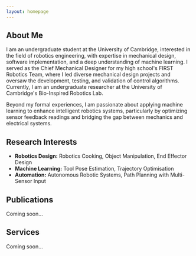 ```yaml
---
layout: homepage
---
```


## About Me
I am an undergraduate student at the University of Cambridge, interested in the field of robotics engineering, with expertise in mechanical design, software implementation, and a deep understanding of machine learning. I served as the Chief Mechanical Designer for my high school's FIRST Robotics Team, where I led diverse mechanical design projects and oversaw the development, testing, and validation of control algorithms. Currently, I am an undergraduate researcher at the University of Cambridge's Bio-Inspired Robotics Lab.

Beyond my formal experiences, I am passionate about applying machine learning to enhance intelligent robotics systems, particularly by optimizing sensor feedback readings and bridging the gap between mechanics and electrical systems.

## Research Interests

- **Robotics Design:** Robotics Cooking, Object Manipulation, End Effector Design
- **Machine Learning:** Tool Pose Estimation, Trajectory Optimisation
- **Automation:** Autonomous Robotic Systems, Path Planning with Multi-Sensor Input

## Publications

Coming soon...

<!-- - **Mnemonics Training: Multi-Class Incremental Learning without Forgetting**
  <br>
  **Yaoyao Liu**, Yuting Su, An-An Liu, Bernt Schiele, Qianru Sun
  <br>
  IEEE Conference on Computer Vision and Pattern Recognition. **CVPR 2020**.
  <br>
  [[PDF](https://arxiv.org/pdf/2002.10211.pdf)] [[Code](https://github.com/yaoyao-liu/mnemonics)] <strong><i style="color:#e74d3c">Oral Presentation</i></strong>
 -->

## Services

Coming soon...
